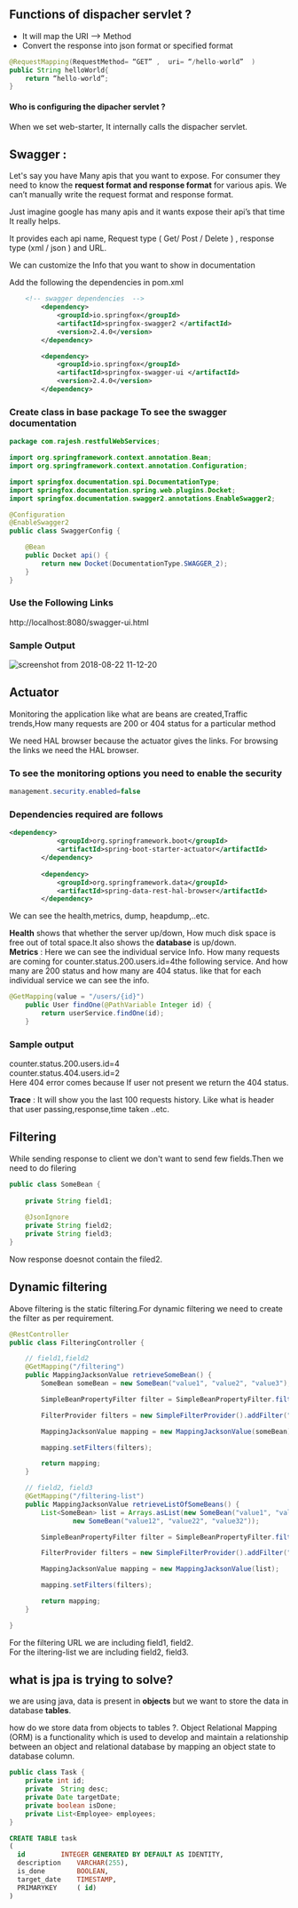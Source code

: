 ## Functions of dispacher servlet ?
- It will map the URI --> Method 
- Convert the response into json format or specified format
```java 
@RequestMapping(RequestMethod= “GET” ,  uri= “/hello-world”  )
public String helloWorld{
	return “hello-world”;
}
```
#### Who is configuring the dipacher servlet ?
When we set web-starter, It internally calls the dispacher servlet.  


## Swagger :

Let's say  you have Many apis that you want to expose. For consumer they need to know the **request format and response format** for various apis. We can’t manually write the request format and response format. 

Just imagine google has many apis and it wants expose their api’s that time It really helps. 

It provides each api name, Request type ( Get/ Post / Delete ) , response type (xml / json ) and URL.

We can customize the Info that you want to show in documentation

Add the following the dependencies in pom.xml

```xml
	<!-- swagger dependencies  -->
		<dependency>
			<groupId>io.springfox</groupId>
			<artifactId>springfox-swagger2 </artifactId>
			<version>2.4.0</version>
		</dependency>

		<dependency>
			<groupId>io.springfox</groupId>
			<artifactId>springfox-swagger-ui </artifactId>
			<version>2.4.0</version>
		</dependency>
```
### Create class in base package To see the swagger documentation  
```java
package com.rajesh.restfulWebServices;

import org.springframework.context.annotation.Bean;
import org.springframework.context.annotation.Configuration;

import springfox.documentation.spi.DocumentationType;
import springfox.documentation.spring.web.plugins.Docket;
import springfox.documentation.swagger2.annotations.EnableSwagger2;

@Configuration
@EnableSwagger2
public class SwaggerConfig {

	@Bean
	public Docket api() {
		return new Docket(DocumentationType.SWAGGER_2);
	}
}
```
### Use the Following Links
http://localhost:8080/swagger-ui.html

### Sample Output

![screenshot from 2018-08-22 11-12-20](https://user-images.githubusercontent.com/40027047/44444934-c7f71300-a5fc-11e8-9154-21b12a16c855.png)

## Actuator
Monitoring the application like what are beans are created,Traffic trends,How many requests are 200 or 404 status for a particular method

We need HAL browser because the actuator gives the links. For browsing the links we need the HAL browser. 

### To see the monitoring options you need to enable the security 
```java
management.security.enabled=false
```
### Dependencies required are follows
```xml
<dependency>
			<groupId>org.springframework.boot</groupId>
			<artifactId>spring-boot-starter-actuator</artifactId>
		</dependency>
		
		<dependency>
			<groupId>org.springframework.data</groupId>
			<artifactId>spring-data-rest-hal-browser</artifactId>
		</dependency>
```
We can see the health,metrics, dump, heapdump,..etc.

**Health** shows that whether the server up/down, How much disk space is free out of total space.It also shows the **database** is up/down.   
**Metrics** : Here we can see the individual service Info. How many requests are coming for counter.status.200.users.id=4the following service. And how many are 200 status and how many are 404 status. like that for each individual service we can see the info. 
```java
@GetMapping(value = "/users/{id}")
	public User findOne(@PathVariable Integer id) {
		return userService.findOne(id);
	}
```

### Sample output
counter.status.200.users.id=4  
counter.status.404.users.id=2  
Here 404 error comes because If user not present we return the 404 status.

**Trace** : It will show you the last 100 requests history. Like what is header that user passing,response,time taken ..etc. 


## Filtering 
While sending response to client we don't want to send few fields.Then we need to do filering
```java
public class SomeBean {
	
	private String field1;
	
	@JsonIgnore
	private String field2;	
	private String field3;
}

```
Now response doesnot contain the filed2. 

## Dynamic filtering
Above filtering is the static filtering.For dynamic filtering we need to create the filter as per requirement. 

```java	
@RestController
public class FilteringController {

	// field1,field2
	@GetMapping("/filtering")
	public MappingJacksonValue retrieveSomeBean() {
		SomeBean someBean = new SomeBean("value1", "value2", "value3");

		SimpleBeanPropertyFilter filter = SimpleBeanPropertyFilter.filterOutAllExcept("field1", "field2");

		FilterProvider filters = new SimpleFilterProvider().addFilter("SomeBeanFilter", filter);

		MappingJacksonValue mapping = new MappingJacksonValue(someBean);

		mapping.setFilters(filters);

		return mapping;
	}

	// field2, field3
	@GetMapping("/filtering-list")
	public MappingJacksonValue retrieveListOfSomeBeans() {
		List<SomeBean> list = Arrays.asList(new SomeBean("value1", "value2", "value3"),
				new SomeBean("value12", "value22", "value32"));

		SimpleBeanPropertyFilter filter = SimpleBeanPropertyFilter.filterOutAllExcept("field2", "field3");

		FilterProvider filters = new SimpleFilterProvider().addFilter("SomeBeanFilter", filter);

		MappingJacksonValue mapping = new MappingJacksonValue(list);

		mapping.setFilters(filters);

		return mapping;
	}

}
```
For the filtering URL we are including field1, field2.  
For the iltering-list we are including field2, field3.  

## what is jpa is trying to solve?
 we are using java, data is present in **objects** but we want to store the data in database **tables**.

how do we store data from objects to tables ?. 
Object Relational Mapping (ORM) is a functionality which is used to develop and maintain a relationship between an object and relational database by mapping an object state to database column.
 
 ```java
 public class Task {
	 private int id;
	 private  String desc;
	 private Date targetDate;
	 private boolean isDone;
	 private List<Employee> employees; 
}
```
```sql
CREATE TABLE task
(
  id     	 INTEGER GENERATED BY DEFAULT AS IDENTITY,
  description    VARCHAR(255),
  is_done    	 BOOLEAN,
  target_date    TIMESTAMP,
  PRIMARYKEY     ( id) 
)
```
 





